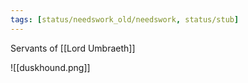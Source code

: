 ```yaml
---
tags: [status/needswork_old/needswork, status/stub]
---
```


Servants of [[Lord Umbraeth]]

![[duskhound.png]]